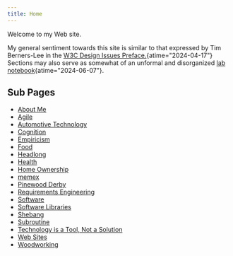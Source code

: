 ```yaml
---
title: Home
---
```


Welcome to my Web site.

My general sentiment towards this site is similar to that expressed by
Tim Berners-Lee in the
[W3C Design Issues Preface.](https://www.w3.org/DesignIssues/Preface.html "Preface - World Wide Web Design Issues"){atime="2024-04-17"}
Sections may also serve as somewhat of an unformal and disorganized
[lab notebook](https://queue.acm.org/detail.cfm?id=3631181 "Dear Diary - ACM Queue"){atime="2024-06-07"}.

## Sub Pages

- [About Me](about_me)
- [Agile](agile)
- [Automotive Technology](automotive_technology)
- [Cognition](cognition)
- [Empiricism](empiricism)
- [Food](food)
- [Headlong](book-headlong)
- [Health](health)
- [Home Ownership](home_ownership)
- [memex](memex)
- [Pinewood Derby](pinewood_derby)
- [Requirements Engineering](requirements_engineering)
- [Software](software)
- [Software Libraries](software_libraries)
- [Shebang](shebang.html)
- [Subroutine](subroutine.html)
- [Technology is a Tool, Not a Solution](technology_is_a_tool_not_a_solution)
- [Web Sites](web_sites)
- [Woodworking](woodworking)
